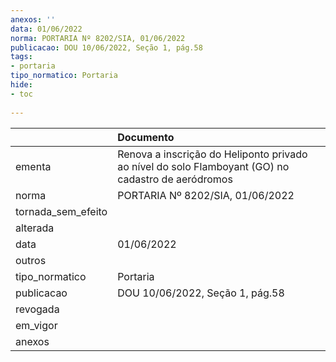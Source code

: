 ```yaml
---
anexos: ''
data: 01/06/2022
norma: PORTARIA Nº 8202/SIA, 01/06/2022
publicacao: DOU 10/06/2022, Seção 1, pág.58
tags:
- portaria
tipo_normatico: Portaria
hide: 
- toc 
 
---
```


|                    | Documento                                                                                          |
|:-------------------|:---------------------------------------------------------------------------------------------------|
| ementa             | Renova a inscrição do Heliponto privado ao nível do solo Flamboyant (GO) no cadastro de aeródromos |
| norma              | PORTARIA Nº 8202/SIA, 01/06/2022                                                                   |
| tornada_sem_efeito |                                                                                                    |
| alterada           |                                                                                                    |
| data               | 01/06/2022                                                                                         |
| outros             |                                                                                                    |
| tipo_normatico     | Portaria                                                                                           |
| publicacao         | DOU 10/06/2022, Seção 1, pág.58                                                                    |
| revogada           |                                                                                                    |
| em_vigor           |                                                                                                    |
| anexos             |                                                                                                    |